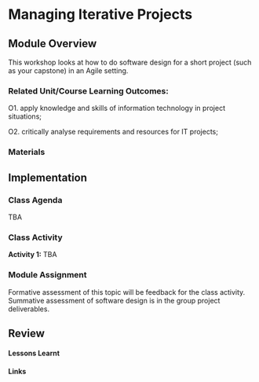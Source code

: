 # Managing Iterative Projects

## Module Overview

This workshop looks at how to do software design for a short project (such as your capstone) in an Agile setting.

### Related Unit/Course Learning Outcomes:

O1. apply knowledge and skills of information technology in project situations;

O2. critically analyse requirements and resources for IT projects;

### Materials


## Implementation

### Class Agenda

TBA 

### Class Activity

**Activity 1:**  TBA


### Module Assignment

Formative assessment of this topic will be feedback for the class activity.  
Summative assessment of software design is in the group project deliverables.

## Review
#### Lessons Learnt
#### Links
